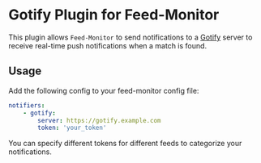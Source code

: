 # Gotify Plugin for Feed-Monitor

This plugin allows `Feed-Monitor` to send notifications to a [Gotify](https://gotify.io) server to receive real-time push notifications when a match is found.

## Usage

Add the following config to your feed-monitor config file:

```yaml
notifiers:
    - gotify:
        server: https://gotify.example.com
        token: 'your_token'
```

You can specify different tokens for different feeds to categorize your notifications.
